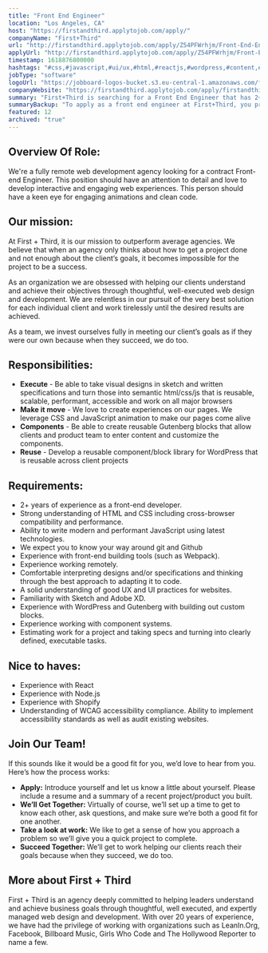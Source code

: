```yaml
---
title: "Front End Engineer"
location: "Los Angeles, CA"
host: "https://firstandthird.applytojob.com/apply/"
companyName: "First+Third"
url: "http://firstandthird.applytojob.com/apply/Z54PFWrhjm/Front-End-Engineer-contractremote"
applyUrl: "http://firstandthird.applytojob.com/apply/Z54PFWrhjm/Front-End-Engineer-contractremote"
timestamp: 1618876800000
hashtags: "#css,#javascript,#ui/ux,#html,#reactjs,#wordpress,#content,#git,#management,#photoshop"
jobType: "software"
logoUrl: "https://jobboard-logos-bucket.s3.eu-central-1.amazonaws.com/first-third"
companyWebsite: "https://firstandthird.applytojob.com/apply/firstandthird.com"
summary: "First+Third is searching for a Front End Engineer that has 2+ years of experience as a front-end developer."
summaryBackup: "To apply as a front end engineer at First+Third, you preferably need to have some knowledge of: #css, #javascript, #ui/ux."
featured: 12
archived: "true"
---
```


## Overview Of Role: 

We're a fully remote web development agency looking for a contract Front-end Engineer. This position should have an attention to detail and love to develop interactive and engaging web experiences. This person should have a keen eye for engaging animations and clean code. 

## Our mission:

At First + Third, it is our mission to outperform average agencies. We believe that when an agency only thinks about how to get a project done and not enough about the client’s goals, it becomes impossible for the project to be a success.

As an organization we are obsessed with helping our clients understand and achieve their objectives through thoughtful, well-executed web design and development. We are relentless in our pursuit of the very best solution for each individual client and work tirelessly until the desired results are achieved.

As a team, we invest ourselves fully in meeting our client’s goals as if they were our own because when they succeed, we do too. 

## Responsibilities:

*   **Execute** - Be able to take visual designs in sketch and written specifications and turn those into semantic html/css/js that is reusable, scalable, performant, accessible and work on all major browsers
*   **Make it move** - We love to create experiences on our pages. We leverage CSS and JavaScript animation to make our pages come alive
*   **Components** - Be able to create reusable Gutenberg blocks that allow clients and product team to enter content and customize the components.
*   **Reuse** - Develop a reusable component/block library for WordPress that is reusable across client projects

## Requirements:

*   2+ years of experience as a front-end developer.
*   Strong understanding of HTML and CSS including cross-browser compatibility and performance.
*   Ability to write modern and performant JavaScript using latest technologies.
*   We expect you to know your way around git and Github
*   Experience with front-end building tools (such as Webpack).
*   Experience working remotely.
*   Comfortable interpreting designs and/or specifications and thinking through the best approach to adapting it to code.
*   A solid understanding of good UX and UI practices for websites.
*   Familiarity with Sketch and Adobe XD.
*   Experience with WordPress and Gutenberg with building out custom blocks.
*   Experience working with component systems.
*   Estimating work for a project and taking specs and turning into clearly defined, executable tasks.

## Nice to haves:

*   Experience with React
*   Experience with Node.js
*   Experience with Shopify
*   Understanding of WCAG accessibility compliance. Ability to implement accessibility standards as well as audit existing websites.

## Join Our Team!

If this sounds like it would be a good fit for you, we’d love to hear from you. Here’s how the process works: 

*   **Apply:** Introduce yourself and let us know a little about yourself. Please include a resume and a summary of a recent project/product you built. 
*   **We’ll Get Together:** Virtually of course, we’ll set up a time to get to know each other, ask questions, and make sure we’re both a good fit for one another. 
*   **Take a look at work:** We like to get a sense of how you approach a problem so we’ll give you a quick project to complete.
*   **Succeed Together:** We’ll get to work helping our clients reach their goals because when they succeed, we do too. 

## More about First + Third

First + Third is an agency deeply committed to helping leaders understand and achieve business goals through thoughtful, well executed, and expertly managed web design and development. With over 20 years of experience, we have had the privilege of working with organizations such as LeanIn.Org, Facebook, Billboard Music, Girls Who Code and The Hollywood Reporter to name a few.
